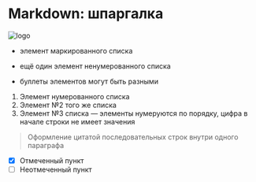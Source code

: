 # Markdown: шпаргалка

![logo](https://upload.wikimedia.org/wikipedia/commons/thumb/4/48/Markdown-mark.svg/1280px-Markdown-mark.svg.png)

* элемент маркированного списка
- ещё один элемент ненумерованного списка
+ буллеты элементов могут быть разными

1. Элемент нумерованного списка
2. Элемент №2 того же списка
9. Элемент №3 списка — элементы нумеруются по порядку, цифра в начале строки не имеет значения

> Оформление цитатой
последовательных строк
внутри одного параграфа

- [x] Отмеченный пункт
- [ ] Неотмеченный пункт